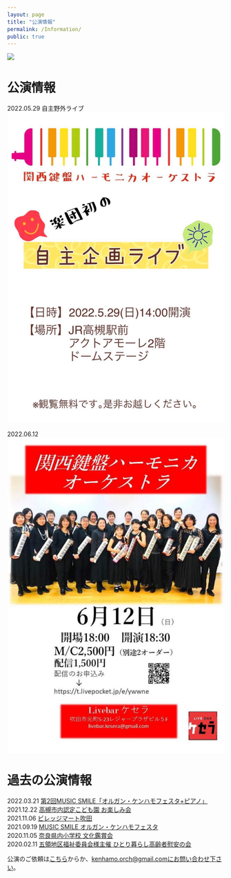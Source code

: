```yaml
---
layout: page
title: "公演情報"
permalink: /Information/
public: true
---
```


<img src="{{ site.baseurl }}/assets/kenhamo.jpg" class="profile">

# 公演情報
2022.05.29 自主野外ライブ  
<img border="0" src="/assets/20220529_live.jpg">  

2022.06.12  
<img border="0" src="/assets/20220612_live.jpg">    

# 過去の公演情報
2022.03.21 [第2回MUSIC SMILE「オルガン・ケンハモフェスタ+ピアノ」](https://kanhamo.github.io/2022/03/21/activity)  
2021.12.22 [高槻市内認定こども園 お楽しみ会](https://kanhamo.github.io/2021/12/22/activity)  
2021.11.06 [ビレッジマート吹田](https://kanhamo.github.io/2021/11/06/activity)  
2021.09.19 [MUSIC SMILE オルガン・ケンハモフェスタ](https://kanhamo.github.io/2021/09/19/activity)  
2020.11.05 [奈良県内小学校 文化鑑賞会](https://kanhamo.github.io/2020/11/05/activity)  
2020.02.11 [五領地区福祉委員会様主催 ひとり暮らし高齢者慰安の会](https://kanhamo.github.io/2020/02/11/activity)  

  

公演のご依頼は[こちら](https://docs.google.com/forms/d/e/1FAIpQLSeOdIlDB3uChvhrr9F543WjyJz2orR1FHCYdYVnwKcQU6wVcg/viewform)からか、kenhamo.orch@gmail.comにお問い合わせ下さい。